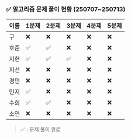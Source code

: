### ✅ 알고리즘 문제 풀이 현황 (250707~250713)

| 이름   | 1문제 | 2문제 | 3문제 | 4문제 | 5문제 |
|--------|--------|--------|--------|--------|--------|
| 구     | ❌     | ❌     | ❌     | ❌     | ❌     |
| 호준   | ✅     | ✅     | ❌     | ❌     | ❌     |
| 지현   | ✅     | ✅     | ✅     | ❌     | ❌     |
| 지선   | ❌     | ❌     | ❌     | ❌     | ❌     |
| 경민   | ❌     | ❌     | ❌     | ❌     | ❌     |
| 민지   | ✅     | ❌     | ❌     | ❌     | ❌     |
| 수희   | ✅     | ✅     | ❌     | ❌     | ❌     |
| 소연   | ❌     | ❌     | ❌     | ❌     | ❌     |

> ✅ : 문제 풀이 완료
